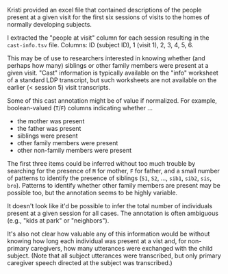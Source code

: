 Kristi provided an excel file that contained descriptions of the people present at a given visit for the first six sessions of visits to the homes of normally developing subjects.

I extracted the "people at visit" column for each session resulting in the
`cast-info.tsv` file.  Columns: ID (subject ID), 1 (visit 1), 2, 3, 4, 5, 6.

This may be of use to researchers interested in knowing whether (and perhaps how many) siblings or other family members were present at a given visit.  "Cast" information is typically available on the "info" worksheet of a standard LDP transcript, but such worksheets are not available on the earlier (< session 5) visit transcripts.

Some of this cast annotation might be of value if normalized.  For example,
boolean-valued (`T`/`F`) columns indicating whether ...

* the mother was present
* the father was present
* siblings were present
* other family members were present
* other non-family members were present

The first three items could be inferred without too much trouble by searching for the presence of `M` for mother, `F` for father, and a small number of patterns to identify the presence of siblings (`S1`, `S2`, ..., `sib1`, `sib2`, `sis`, `bro`).  Patterns to identify whether other family members are present may be possible too, but the annotation seems to be highly variable.

It doesn't look like it'd be possible to infer the total number of individuals
present at a given session for all cases.  The annotation is often ambiguous (e.g., "kids at park" or "neighbors").

It's also not clear how valuable any of this information would be without
knowing how long each individual was present at a vist and, for non-primary
caregivers, how many utterances were exchanged with the child subject.  (Note
that all subject utterances were transcribed, but only primary caregiver speech directed at the subject was transcribed.)
